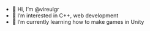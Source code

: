 - 👋 Hi, I’m @vireulgr
- 👀 I’m interested in C++, web development
- 🌱 I’m currently learning how to make games in Unity

<!---
vireulgr/vireulgr is a ✨ special ✨ repository because its `README.md` (this file) appears on your GitHub profile.
You can click the Preview link to take a look at your changes.
--->
